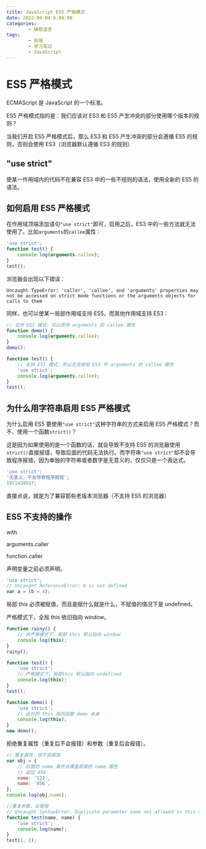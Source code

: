 ```yaml
---
title: JavaScript ES5 严格模式
date: 2022-04-04 6:00:00
categories:
        - 编程语言
tags:
        - 前端
        - 学习笔记
        - JavaScript
---
```


# ES5 严格模式

ECMAScript 是 JavaScript 的一个标准。

ES5 严格模式指的是：我们应该对 ES3 和 ES5 产生冲突的部分使用哪个版本的规则？

当我们开启 ES5 严格模式后，那么 ES3 和 ES5 产生冲突的部分会遵循 ES5 的规则，否则会使用 ES3（浏览器默认遵循 ES3 的规则）

## "use strict"

使某一作用域内的代码不在兼容 ES3 中的一些不规则的语法，使用全新的 ES5 的语法。

## 如何启用 ES5 严格模式

在作用域顶端添加语句`"use strict"`即可，启用之后，ES3 中的一些方法就无法使用了。比如`arguments`的`callee`属性：

```js
'use strict';
function test() {
	console.log(arguments.callee);
}
test();
```

浏览器会出现以下错误：

```JS
Uncaught TypeError: 'caller', 'callee', and 'arguments' properties may not be accessed on strict mode functions or the arguments objects for calls to them
```

同样，也可以使某一局部作用域支持 ES5，而其他作用域支持 ES3：

```js
// 支持 ES3 模式，可以使用 arguments 的 callee 属性
function demo() {
	console.log(arguments.callee);
}
demo();

function test() {
	// 支持 ES5 模式，所以无法使用 ES3 中 arguments 的 callee 属性
	'use strict';
	console.log(arguments.callee);
}
test();
```

## 为什么用字符串启用 ES5 严格模式

为什么启用 ES5 要使用`"use strict"`这种字符串的方式来启用 ES5 严格模式？而不、使用一个函数`strict()`？

这是因为如果使用的是一个函数的话，就会导致不支持 ES5 的浏览器使用`strict()`直接报错，导致后面的代码无法执行。而字符串`"use strict"`却不会导致程序报错，因为单独的字符串或者数字是无意义的，仅仅只是一个表达式。

```js
'use strict';
'无意义，不会导致程序报错';
1971438937;
```

直接点说，就是为了兼容那些老版本浏览器（不支持 ES5 的浏览器）

## ES5 不支持的操作

with

arguments.caller

function.caller

声明变量之前必须声明。

```js
'use strict';
// Uncaught ReferenceError: b is not defined
var a = (b = 4);
```

局部 this 必须被赋值，而且是赋什么就是什么，不赋值的情况下是 undefined。

严格模式下，全局 this 依旧指向 window。

```js
function rainy() {
	// 非严格模式下，局部 this 默认指向 window
	console.log(this);
}
rainy();

function test() {
	'use strict';
	// 严格模式下，局部this 默认指向 undefined
	console.log(this);
}
test();

function demo() {
	'use strict';
	// 此时的 this 指向函数 demo 本身
	console.log(this);
}
new demo();
```

拒绝重复属性（重复后不会报错）和参数（重复后会报错）。

```js
// 重复属性，但不会报错
var obj = {
	// 后面的 name 属性会覆盖前面的 name 属性
	// 返回 456
	name: '123',
	name: '456',
};
console.log(obj.name);

//重复参数，会报错
// Uncaught SyntaxError: Duplicate parameter name not allowed in this context
function test(name, name) {
	'use strict';
	console.log(name);
}
test(1, 2);
```

